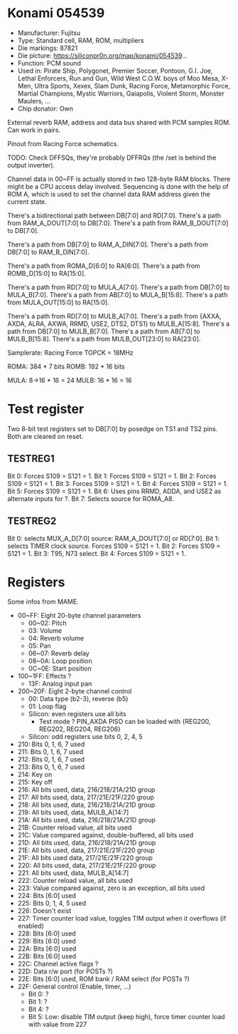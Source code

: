 # Konami 054539

 * Manufacturer: Fujitsu
 * Type: Standard cell, RAM, ROM, multipliers
 * Die markings: 87821
 * Die picture: https://siliconpr0n.org/map/konami/054539...
 * Function: PCM sound
 * Used in:
 Pirate Ship, Polygonet, Premier Soccer, Pontoon, G.I. Joe, Lethal Enforcers, Run and Gun,
 Wild West C.O.W. boys of Moo Mesa, X-Men, Ultra Sports, Xexex, Slam Dunk, Racing Force,
 Metamorphic Force, Martial Champions, Mystic Warriors, Gaiapolis, Violent Storm, Monster Maulers, ...
 * Chip donator: Own

External reverb RAM, address and data bus shared with PCM samples ROM. Can work in pairs.

Pinout from Racing Force schematics.

TODO: Check DFFSQs, they're probably DFFRQs (the /set is behind the output inverter).

Channel data in 00~FF is actually stored in two 128-byte RAM blocks. There might be a CPU access delay involved.
Sequencing is done with the help of ROM A, which is used to set the channel data RAM address given the current state.

There's a bidirectional path between DB[7:0] and RD[7:0].
There's a path from RAM_A_DOUT[7:0] to DB[7:0].
There's a path from RAM_B_DOUT[7:0] to DB[7:0].

There's a path from DB[7:0] to RAM_A_DIN[7:0].
There's a path from DB[7:0] to RAM_B_DIN[7:0].

There's a path from ROMA_D[6:0] to RA[6:0].
There's a path from ROMB_D[15:0] to RA[15:0].

There's a path from RD[7:0] to MULA_A[7:0].
There's a path from DB[7:0] to MULA_B[7:0].
There's a path from AB[7:0] to MULA_B[15:8].
There's a path from MULA_OUT[15:0] to RA[15:0].

There's a path from RD[7:0] to MULB_A[7:0].
There's a path from {AXXA, AXDA, ALRA, AXWA, RRMD, USE2, DTS2, DTS1} to MULB_A[15:8].
There's a path from DB[7:0] to MULB_B[7:0].
There's a path from AB[7:0] to MULB_B[15:8].
There's a path from MULB_OUT[23:0] to RA[23:0].

Samplerate: Racing Force TOPCK = 18MHz

ROMA: 384 * 7 bits
ROMB: 192 * 16 bits

MULA: 8->16 * 16 = 24
MULB: 16 * 16 = 16

# Test register

Two 8-bit test registers set to DB[7:0] by posedge on TS1 and TS2 pins. Both are cleared on reset.

## TESTREG1

Bit 0: Forces S109 = S121 = 1.
Bit 1: Forces S109 = S121 = 1.
Bit 2: Forces S109 = S121 = 1.
Bit 3: Forces S109 = S121 = 1.
Bit 4: Forces S109 = S121 = 1.
Bit 5: Forces S109 = S121 = 1.
Bit 6: Uses pins RRMD, ADDA, and USE2 as alternate inputs for ?.
Bit 7: Selects source for ROMA_A8.

## TESTREG2

Bit 0: selects MUX_A_D[7:0] source: RAM_A_DOUT[7:0] or RD[7:0].
Bit 1: selects TIMER clock source. Forces S109 = S121 = 1.
Bit 2: Forces S109 = S121 = 1.
Bit 3: T95, N73 select.
Bit 4: Forces S109 = S121 = 1.


# Registers

Some infos from MAME.

* 00~FF: Eight 20-byte channel parameters
  * 00~02: Pitch
  * 03: Volume
  * 04: Reverb volume
  * 05: Pan
  * 06~07: Reverb delay
  * 08~0A: Loop position
  * 0C~0E: Start position
* 100~1FF: Effects ?
  * 13F: Analog input pan
* 200~20F: Eight 2-byte channel control
  * 00: Data type (b2-3), reverse (b5)
  * 01: Loop flag
  * Silicon: even registers use all bits
    * Test mode ? PIN_AXDA PISO can be loaded with {REG200, REG202, REG204, REG206}
  * Silicon: odd registers use bits 0, 2, 4, 5
* 210: Bits 0, 1, 6, 7 used
* 211: Bits 0, 1, 6, 7 used
* 212: Bits 0, 1, 6, 7 used
* 213: Bits 0, 1, 6, 7 used
* 214: Key on
* 215: Key off
* 216: All bits used, data, 216/218/21A/21D group
* 217: All bits used, data, 217/21E/21F/220 group
* 218: All bits used, data, 216/218/21A/21D group
* 219: All bits used, data, MULB_A[14:7]
* 21A: All bits used, data, 216/218/21A/21D group
* 21B: Counter reload value, all bits used
* 21C: Value compared against, double-buffered, all bits used
* 21D: All bits used, data, 216/218/21A/21D group
* 21E: All bits used, data, 217/21E/21F/220 group
* 21F: All bits used  data, 217/21E/21F/220 group
* 220: All bits used, data, 217/21E/21F/220 group
* 221: All bits used, data, MULB_A[14:7]
* 222: Counter reload value, all bits used
* 223: Value compared against, zero is an exception, all bits used
* 224: Bits [6:0] used
* 225: Bits 0, 1, 4, 5 used
* 226: Doesn't exist
* 227: Timer counter load value, toggles TIM output when it overflows (if enabled)
* 228: Bits [6:0] used
* 229: Bits [6:0] used
* 22A: Bits [6:0] used
* 22B: Bits [6:0] used
* 22C: Channel active flags ?
* 22D: Data r/w port (for POSTs ?)
* 22E: Bits [6:0] used, ROM bank / RAM select (for POSTs ?)
* 22F: General control (Enable, timer, ...)
  * Bit 0: ?
  * Bit 1: ?
  * Bit 4: ?
  * Bit 5: Low: disable TIM output (keep high), force timer counter load with value from 227
